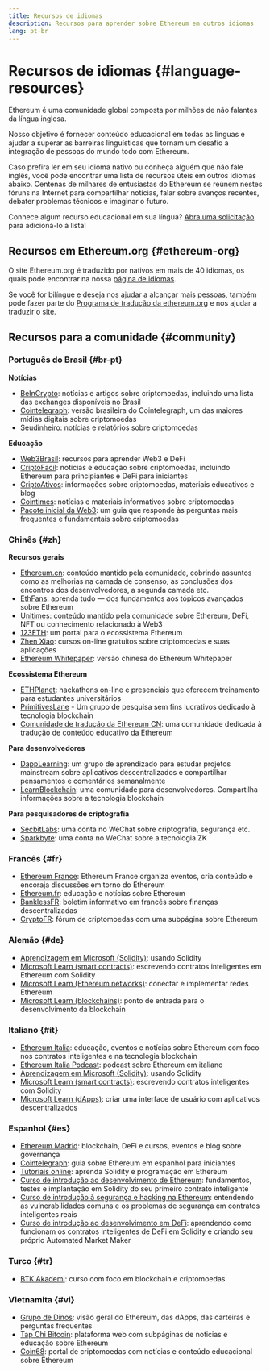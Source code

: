 ```yaml
---
title: Recursos de idiomas
description: Recursos para aprender sobre Ethereum em outros idiomas
lang: pt-br
---
```


# Recursos de idiomas {#language-resources}

Ethereum é uma comunidade global composta por milhões de não falantes da língua inglesa.

Nosso objetivo é fornecer conteúdo educacional em todas as línguas e ajudar a superar as barreiras linguísticas que tornam um desafio a integração de pessoas do mundo todo com Ethereum.

Caso prefira ler em seu idioma nativo ou conheça alguém que não fale inglês, você pode encontrar uma lista de recursos úteis em outros idiomas abaixo. Centenas de milhares de entusiastas do Ethereum se reúnem nestes fóruns na Internet para compartilhar notícias, falar sobre avanços recentes, debater problemas técnicos e imaginar o futuro.

Conhece algum recurso educacional em sua língua? [Abra uma solicitação](https://github.com/ethereum/ethereum-org-website/issues/new/choose) para adicioná-lo à lista!

## Recursos em Ethereum.org {#ethereum-org}

O site Ethereum.org é traduzido por nativos em mais de 40 idiomas, os quais pode encontrar na nossa [página de idiomas](/languages).

Se você for bilíngue e deseja nos ajudar a alcançar mais pessoas, também pode fazer parte do [Programa de tradução da ethereum.org](/contributing/translation-program/#translation-program) e nos ajudar a traduzir o site.

## Recursos para a comunidade {#community}

### Português do Brasil {#br-pt}

**Notícias**

- [BeInCrypto](http://www.beincrypto.com.br): notícias e artigos sobre criptomoedas, incluindo uma lista das exchanges disponíveis no Brasil
- [Cointelegraph](http://cointelegraph.com.br/category/analysis): versão brasileira do Cointelegraph, um das maiores mídias digitais sobre criptomoedas
- [Seudinheiro](http://www.seudinheiro.com/criptomoedas/): notícias e relatórios sobre criptomoedas

**Educação**

- [Web3Brasil](https://github.com/web3brasil/web3brasil): recursos para aprender Web3 e DeFi
- [CriptoFacil](http://www.criptofacil.com/ultimas-noticias/): notícias e educação sobre criptomoedas, incluindo Ethereum para principiantes e DeFi para iniciantes
- [CriptoAtivos](http://www.criptoativos.wiki.br/): informações sobre criptomoedas, materiais educativos e blog
- [Cointimes](http://www.cointimes.com.br/): notícias e materiais informativos sobre criptomoedas
- [Pacote inicial da Web3](https://docs.google.com/document/d/1X8PSTFH7FTw9J-gbKWM6Y430SWCBT8d4t4pJgFQHJ8E/): um guia que responde às perguntas mais frequentes e fundamentais sobre criptomoedas

### Chinês {#zh}

**Recursos gerais**

- [Ethereum.cn](https://www.ethereum.cn/): conteúdo mantido pela comunidade, cobrindo assuntos como as melhorias na camada de consenso, as conclusões dos encontros dos desenvolvedores, a segunda camada etc.
- [EthFans](https://github.com/editor-Ajian/EthFans.org-annual-collected-works/): aprenda tudo — dos fundamentos aos tópicos avançados sobre Ethereum
- [Unitimes](https://mp.weixin.qq.com/s/tvloZSDBSOQN9zDQj_91kA): conteúdo mantido pela comunidade sobre Ethereum, DeFi, NFT ou conhecimento relacionado à Web3
- [123ETH](https://123eth.org/): um portal para o ecossistema Ethereum
- [Zhen Xiao](http://zhenxiao.com/blockchain/): cursos on-line gratuitos sobre criptomoedas e suas aplicações
- [Ethereum Whitepaper](https://github.com/ethereum/wiki/wiki/[%E4%B8%AD%E6%96%87]-%E4%BB%A5%E5%A4%AA%E5%9D%8A%E7%99%BD%E7%9A%AE%E4%B9%A6): versão chinesa do Ethereum Whitepaper

**Ecossistema Ethereum**

- [ETHPlanet](https://www.ethplanet.org/): hackathons on-line e presenciais que oferecem treinamento para estudantes universitários
- [PrimitivesLane](https://www.primitiveslane.org/) - Um grupo de pesquisa sem fins lucrativos dedicado à tecnologia blockchain
- [Comunidade de tradução da Ethereum CN](https://www.notion.so/Ethereum-Translation-Community-CN-05375fe0a94c4214acaf90f42ba40171): uma comunidade dedicada à tradução de conteúdo educativo da Ethereum

**Para desenvolvedores**

- [DappLearning](https://github.com/Dapp-Learning-DAO/Dapp-Learning): um grupo de aprendizado para estudar projetos mainstream sobre aplicativos descentralizados e compartilhar pensamentos e comentários semanalmente
- [LearnBlockchain](https://learnblockchain.cn/): uma comunidade para desenvolvedores. Compartilha informações sobre a tecnologia blockchain

**Para pesquisadores de criptografia**

- [SecbitLabs](https://mp.weixin.qq.com/s/69_tqBJpr_sbaKtR1sBRMw): uma conta no WeChat sobre criptografia, segurança etc.
- [Sparkbyte](https://mp.weixin.qq.com/s/9KgKTc_jtJ7bWKdbNPoqvQ): uma conta no WeChat sobre a tecnologia ZK

### Francês {#fr}

- [Ethereum France](https://www.ethereum-france.com/): Ethereum France organiza eventos, cria conteúdo e encoraja discussões em torno do Ethereum
- [Ethereum.fr](https://ethereum.fr/): educação e notícias sobre Ethereum
- [BanklessFR](https://banklessfr.substack.com/): boletim informativo em francês sobre finanças descentralizadas
- [CryptoFR](https://cryptofr.com/category/44/ethereum-general): fórum de criptomoedas com uma subpágina sobre Ethereum

### Alemão {#de}

- [Aprendizagem em Microsoft (Solidity)](https://docs.microsoft.com/de-de/learn/modules/blockchain-learning-solidity/): usando Solidity
- [Microsoft Learn (smart contracts)](https://docs.microsoft.com/de-de/learn/modules/blockchain-solidity-ethereum-smart-contracts/): escrevendo contratos inteligentes em Ethereum com Solidity
- [Microsoft Learn (Ethereum networks)](https://docs.microsoft.com/de-de/learn/modules/blockchain-ethereum-networks/): conectar e implementar redes Ethereum
- [Microsoft Learn (blockchains)](https://docs.microsoft.com/de-de/learn/paths/ethereum-blockchain-development/): ponto de entrada para o desenvolvimento da blockchain

### Italiano {#it}

- [Ethereum Italia](https://www.ethereum-italia.it/): educação, eventos e notícias sobre Ethereum com foco nos contratos inteligentes e na tecnologia blockchain
- [Ethereum Italia Podcast](https://www.ethereum-italia.it/podcast/): podcast sobre Ethereum em italiano
- [Aprendizagem em Microsoft (Solidity)](https://docs.microsoft.com/it-it/learn/modules/blockchain-learning-solidity/): usando Solidity
- [Microsoft Learn (smart contracts)](https://docs.microsoft.com/it-it/learn/modules/blockchain-solidity-ethereum-smart-contracts/): escrevendo contratos inteligentes com Solidity
- [Microsoft Learn (dApps)](https://docs.microsoft.com/it-it/learn/modules/blockchain-create-ui-decentralized-apps/): criar uma interface de usuário com aplicativos descentralizados

### Espanhol {#es}

- [Ethereum Madrid](https://ethereummadrid.com/): blockchain, DeFi e cursos, eventos e blog sobre governança
- [Cointelegraph](https://es.cointelegraph.com/ethereum-for-beginners): guia sobre Ethereum em espanhol para iniciantes
- [Tutoriais online](https://tutoriales.online/curso/solidity): aprenda Solidity e programação em Ethereum
- [Curso de introdução ao desenvolvimento de Ethereum](https://youtube.com/playlist?list=PLTqiwJDd_R8y9pfUBjhkVa1IDMwyQz-fU): fundamentos, testes e implantação em Solidity do seu primeiro contrato inteligente
- [Curso de introdução à segurança e hacking na Ethereum](https://youtube.com/playlist?list=PLTqiwJDd_R8yHOvteko_DmUxUTMHnlfci): entendendo as vulnerabilidades comuns e os problemas de segurança em contratos inteligentes reais
- [Curso de introdução ao desenvolvimento em DeFi](https://youtube.com/playlist?list=PLTqiwJDd_R8zZiP9_jNdaPqA3HqoW2lrS): aprendendo como funcionam os contratos inteligentes de DeFi em Solidity e criando seu próprio Automated Market Maker

### Turco {#tr}

- [BTK Akademi](https://www.btkakademi.gov.tr/portal/course/blokzincir-ve-kripto-paralar-10569#!/about): curso com foco em blockchain e criptomoedas

### Vietnamita {#vi}

- [Grupo de Dinos](https://wiki.tino.org/ethereum-la-gi/): visão geral do Ethereum, das dApps, das carteiras e perguntas frequentes
- [Tap Chi Bitcoin](https://tapchibitcoin.io/tap-chi/tin-tuc-ethereum-eth): plataforma web com subpáginas de noticias e educação sobre Ethereum
- [Coin68](https://coin68.com/ethereum-tieu-diem/): portal de criptomoedas com notícias e conteúdo educacional sobre Ethereum
